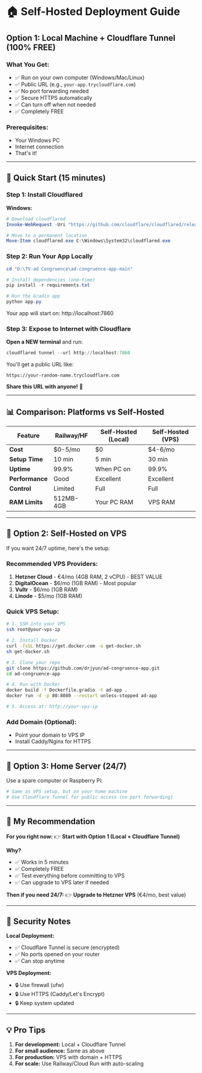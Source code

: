 # 🏠 Self-Hosted Deployment Guide

## Option 1: Local Machine + Cloudflare Tunnel (100% FREE)

### What You Get:
- ✅ Run on your own computer (Windows/Mac/Linux)
- ✅ Public URL (e.g., `your-app.trycloudflare.com`)
- ✅ No port forwarding needed
- ✅ Secure HTTPS automatically
- ✅ Can turn off when not needed
- ✅ Completely FREE

### Prerequisites:
- Your Windows PC
- Internet connection
- That's it!

---

## 🚀 Quick Start (15 minutes)

### Step 1: Install Cloudflared

**Windows:**
```powershell
# Download cloudflared
Invoke-WebRequest -Uri "https://github.com/cloudflare/cloudflared/releases/latest/download/cloudflared-windows-amd64.exe" -OutFile "cloudflared.exe"

# Move to a permanent location
Move-Item cloudflared.exe C:\Windows\System32\cloudflared.exe
```

### Step 2: Run Your App Locally

```powershell
cd "D:\TV-ad Congruence\ad-congruence-app-main"

# Install dependencies (one-time)
pip install -r requirements.txt

# Run the Gradio app
python app.py
```

Your app will start on: http://localhost:7860

### Step 3: Expose to Internet with Cloudflare

**Open a NEW terminal** and run:
```powershell
cloudflared tunnel --url http://localhost:7860
```

You'll get a public URL like:
```
https://your-random-name.trycloudflare.com
```

**Share this URL with anyone!** 🎉

---

## 📊 Comparison: Platforms vs Self-Hosted

| Feature | Railway/HF | Self-Hosted (Local) | Self-Hosted (VPS) |
|---------|-----------|---------------------|-------------------|
| **Cost** | $0-5/mo | $0 | $4-6/mo |
| **Setup Time** | 10 min | 5 min | 30 min |
| **Uptime** | 99.9% | When PC on | 99.9% |
| **Performance** | Good | Excellent | Excellent |
| **Control** | Limited | Full | Full |
| **RAM Limits** | 512MB-4GB | Your PC RAM | VPS RAM |

---

## 🔧 Option 2: Self-Hosted on VPS

If you want 24/7 uptime, here's the setup:

### Recommended VPS Providers:
1. **Hetzner Cloud** - €4/mo (4GB RAM, 2 vCPU) - BEST VALUE
2. **DigitalOcean** - $6/mo (1GB RAM) - Most popular
3. **Vultr** - $6/mo (1GB RAM)
4. **Linode** - $5/mo (1GB RAM)

### Quick VPS Setup:

```bash
# 1. SSH into your VPS
ssh root@your-vps-ip

# 2. Install Docker
curl -fsSL https://get.docker.com -o get-docker.sh
sh get-docker.sh

# 3. Clone your repo
git clone https://github.com/drjyun/ad-congruence-app.git
cd ad-congruence-app

# 4. Run with Docker
docker build -f Dockerfile.gradio -t ad-app .
docker run -d -p 80:8080 --restart unless-stopped ad-app

# 5. Access at: http://your-vps-ip
```

### Add Domain (Optional):
- Point your domain to VPS IP
- Install Caddy/Nginx for HTTPS

---

## 🏡 Option 3: Home Server (24/7)

Use a spare computer or Raspberry Pi:

```bash
# Same as VPS setup, but on your home machine
# Use Cloudflare Tunnel for public access (no port forwarding)
```

---

## 🎯 My Recommendation

**For you right now:**
👉 **Start with Option 1 (Local + Cloudflare Tunnel)**

**Why?**
- ✅ Works in 5 minutes
- ✅ Completely FREE
- ✅ Test everything before committing to VPS
- ✅ Can upgrade to VPS later if needed

**Then if you need 24/7:**
👉 **Upgrade to Hetzner VPS** (€4/mo, best value)

---

## 🔐 Security Notes

**Local Deployment:**
- ✅ Cloudflare Tunnel is secure (encrypted)
- ✅ No ports opened on your router
- ✅ Can stop anytime

**VPS Deployment:**
- 🔒 Use firewall (ufw)
- 🔒 Use HTTPS (Caddy/Let's Encrypt)
- 🔒 Keep system updated

---

## 💡 Pro Tips

1. **For development:** Local + Cloudflare Tunnel
2. **For small audience:** Same as above
3. **For production:** VPS with domain + HTTPS
4. **For scale:** Use Railway/Cloud Run with auto-scaling

